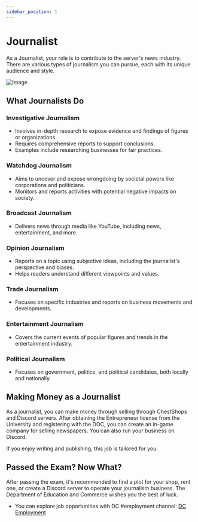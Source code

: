 ```yaml
---
sidebar_position: 1
---
```


# Journalist

As a Journalist, your role is to contribute to the server's news industry. There are various types of journalism you can pursue, each with its unique audience and style.

![Image](https://cdn.discordapp.com/attachments/838356841217916989/1165973304323096638/2023-10-23_22.21.23.png?ex=6548cc42&is=65365742&hm=dfad41b8583da3a19f6852d8d1ccb263bb8cb0644e273bf093b1453e8f09b874&)

## What Journalists Do

### Investigative Journalism

- Involves in-depth research to expose evidence and findings of figures or organizations.
- Requires comprehensive reports to support conclusions.
- Examples include researching businesses for fair practices.

### Watchdog Journalism

- Aims to uncover and expose wrongdoing by societal powers like corporations and politicians.
- Monitors and reports activities with potential negative impacts on society.

### Broadcast Journalism

- Delivers news through media like YouTube, including news, entertainment, and more.

### Opinion Journalism

- Reports on a topic using subjective ideas, including the journalist's perspective and biases.
- Helps readers understand different viewpoints and values.

### Trade Journalism

- Focuses on specific industries and reports on business movements and developments.

### Entertainment Journalism

- Covers the current events of popular figures and trends in the entertainment industry.

### Political Journalism

- Focuses on government, politics, and political candidates, both locally and nationally.

## Making Money as a Journalist

As a journalist, you can make money through selling through ChestShops and Discord servers. After obtaining the Entrepreneur license from the University and registering with the DOC, you can create an in-game company for selling newspapers. You can also run your business on Discord.

If you enjoy writing and publishing, this job is tailored for you.

## Passed the Exam? Now What?

After passing the exam, it's recommended to find a plot for your shop, rent one, or create a Discord server to operate your journalism business. The Department of Education and Commerce wishes you the best of luck.

- You can explore job opportunities with DC #employment channel: [DC Employment](https://discord.gg/democracy)